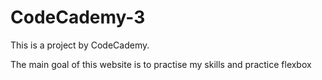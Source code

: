 # CodeCademy-3

This is a project by CodeCademy.

The main goal of this website is to practise my skills and practice flexbox
